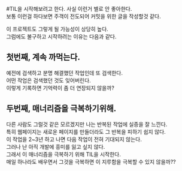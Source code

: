 #TIL을 시작해보려고 한다.
사실 이런거 별로 안 좋아한다.  
보통 이런걸 하다보면 주객이 전도되어 커밋을 위한 글을 작성할것 같다.  

이 프로젝트도 그렇게 될 가능성이 상당히 높다.  
그럼에도 불구하고 시작하려는 이유는 다음과 같다.

## 첫번째, 계속 까먹는다.

예전에 검색하고 분명 해결했던 작업인데 또 검색한다.  
어떤 작업은 검색했던 것도 잊어버린다.  
이렇게 기록하면 기억력이 좀 더 연장되지 않을까? 

## 두번째, 매너리즘을 극복하기위해.

다른 사람도 그럴것 같은 모르겠지만 나는 반복된 작업에 실증을 잘 느낀다.  
특히 웹페이지는 새로운 페이지를 만들더라도 그 반복을 피하기 쉽지 않다.  
이 작업을 2~3년 하고 나면 다음 작업이 전혀 기대되지 않는다.  
그러나 난 아직 개발에 흥미를 잃고 싶지 않다.  
그래서 이 매너리즘을 극복하기 위해 TIL을 시작한다.  
매일 하나라도 배우면서 그것을 극복하면 이 지루함을 극복할 수 있지 않을까??
 
